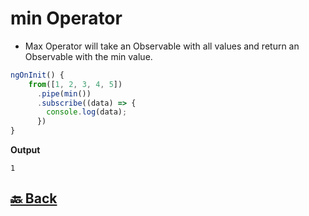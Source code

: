 <h1>min Operator</h1>

- Max Operator will take an Observable with all values and return an Observable with the min value.

```ts
ngOnInit() {
    from([1, 2, 3, 4, 5])
      .pipe(min())
      .subscribe((data) => {
        console.log(data);
      })
}
```
**Output**
```
1
```

<h2><a href="https://github.com/sanjay9616/JavaScript/blob/master/JavaScript-Technologies/RxJS/README.md"> 🔙 Back</a></h2>
